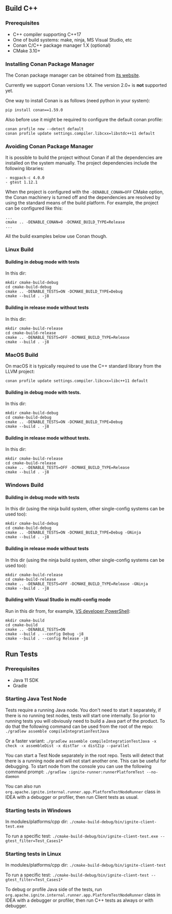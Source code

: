 ## Build C++

### Prerequisites
* C++ compiler supporting C++17
* One of build systems: make, ninja, MS Visual Studio, etc
* Conan C/C++ package manager 1.X (optional)
* CMake 3.10+

### Installing Conan Package Manager

The Conan package manager can be obtained from [its website](https://conan.io).

Currently we support Conan versions 1.X. The version 2.0+ is **not** supported yet.

One way to install Conan is as follows (need python in your system):

```shell
pip install conan==1.59.0
```

Also before use it might be required to configure the default conan profile:

```
conan profile new --detect default
conan profile update settings.compiler.libcxx=libstdc++11 default
```

### Avoiding Conan Package Manager

It is possible to build the project without Conan if all the dependencies are installed on the system manually.
The project dependencies include the following libraries:

	- msgpack-c 4.0.0
	- gtest 1.12.1

When the project is configured with the `-DENABLE_CONAN=OFF` CMake option, the Conan machinery is turned off and
the dependencies are resolved by using the standard means of the build platform. For example, the project can be
configured like this:

```shell
...
cmake .. -DENABLE_CONAN=0 -DCMAKE_BUILD_TYPE=Release
...
```

All the build examples below use Conan though.

### Linux Build

#### Building in debug mode with tests

In this dir:

```shell
mkdir cmake-build-debug
cd cmake-build-debug
cmake .. -DENABLE_TESTS=ON -DCMAKE_BUILD_TYPE=Debug
cmake --build . -j8
```

#### Building in release mode without tests

In this dir:

```shell
mkdir cmake-build-release
cd cmake-build-release
cmake .. -DENABLE_TESTS=OFF -DCMAKE_BUILD_TYPE=Release
cmake --build . -j8
```

### MacOS Build

On macOS it is typically required to use the C++ standard library from the LLVM project:

```
conan profile update settings.compiler.libcxx=libc++11 default
```

#### Building in debug mode with tests.

In this dir:

```shell
mkdir cmake-build-debug
cd cmake-build-debug
cmake .. -DENABLE_TESTS=ON -DCMAKE_BUILD_TYPE=Debug
cmake --build . -j8
```

#### Building in release mode without tests.

In this dir:

```shell
mkdir cmake-build-release
cd cmake-build-release
cmake .. -DENABLE_TESTS=OFF -DCMAKE_BUILD_TYPE=Release
cmake --build . -j8
```

### Windows Build

#### Building in debug mode with tests

In this dir (using the ninja build system, other single-config systems can be used too):

```shell
mkdir cmake-build-debug
cd cmake-build-debug
cmake .. -DENABLE_TESTS=ON -DCMAKE_BUILD_TYPE=Debug -GNinja
cmake --build . -j8
```

#### Building in release mode without tests

In this dir (using the ninja build system, other single-config systems can be used too):

```shell
mkdir cmake-build-release
cd cmake-build-release
cmake .. -DENABLE_TESTS=OFF -DCMAKE_BUILD_TYPE=Release -GNinja
cmake --build . -j8
```

#### Building with Visual Studio in multi-config mode

Run in this dir from, for example, [VS developer PowerShell](https://learn.microsoft.com/en-us/visualstudio/ide/reference/command-prompt-powershell?view=vs-2022):

```shell
mkdir cmake-build
cd cmake-build
cmake .. -DENABLE_TESTS=ON
cmake --build . --config Debug -j8
cmake --build . --config Release -j8
```

## Run Tests

### Prerequisites
* Java 11 SDK
* Gradle

### Starting Java Test Node

Tests require a running Java node. You don't need to start it separately, if there is no running test nodes, tests will
start one internally. So prior to running tests you will obviously need to build a Java part of the product. To do that
the following command can be used from the root of the repo:
`./gradlew assemble compileIntegrationTestJava`

Or a faster variant:
`./gradlew assemble compileIntegrationTestJava -x check -x assembleDist -x distTar -x distZip --parallel`

You can start a Test Node separately in the root repo. Tests will detect that there is a running node and will not start
another one. This can be useful for debugging. To start node from the console you can use the following command prompt:
`./gradlew :ignite-runner:runnerPlatformTest --no-daemon`

You can also run `org.apache.ignite.internal.runner.app.PlatformTestNodeRunner` class in IDEA with a debugger or
profiler, then run Client tests as usual.

### Starting tests in Windows
In modules/platforms/cpp dir:
`./cmake-build-debug/bin/ignite-client-test.exe`

To run a specific test:
`./cmake-build-debug/bin/ignite-client-test.exe --gtest_filter=Test_Cases1*`

### Starting tests in Linux
In modules/platforms/cpp dir:
`./cmake-build-debug/bin/ignite-client-test`

To run a specific test:
`./cmake-build-debug/bin/ignite-client-test --gtest_filter=Test_Cases1*`

To debug or profile Java side of the tests, run `org.apache.ignite.internal.runner.app.PlatformTestNodeRunner`
class in IDEA with a debugger or profiler, then run C++ tests as always or with
debugger.
